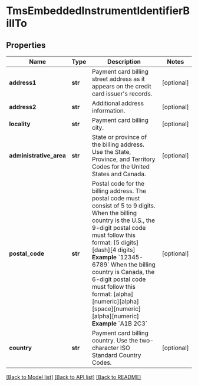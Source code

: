 # TmsEmbeddedInstrumentIdentifierBillTo

## Properties
Name | Type | Description | Notes
------------ | ------------- | ------------- | -------------
**address1** | **str** | Payment card billing street address as it appears on the credit card issuer&#39;s records.  | [optional] 
**address2** | **str** | Additional address information.  | [optional] 
**locality** | **str** | Payment card billing city.  | [optional] 
**administrative_area** | **str** | State or province of the billing address. Use the State, Province, and Territory Codes for the United States and Canada.  | [optional] 
**postal_code** | **str** | Postal code for the billing address. The postal code must consist of 5 to 9 digits.  When the billing country is the U.S., the 9-digit postal code must follow this format: [5 digits][dash][4 digits]  **Example** &#x60;12345-6789&#x60;  When the billing country is Canada, the 6-digit postal code must follow this format: [alpha][numeric][alpha][space][numeric][alpha][numeric]  **Example** &#x60;A1B 2C3&#x60;  | [optional] 
**country** | **str** | Payment card billing country. Use the two-character ISO Standard Country Codes.  | [optional] 

[[Back to Model list]](../README.md#documentation-for-models) [[Back to API list]](../README.md#documentation-for-api-endpoints) [[Back to README]](../README.md)



